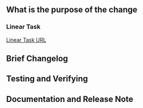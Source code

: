 <!-- < < < < < < < < < < < < < < < < < < < < < < < < < < < < < < < < < ☺
v                               ✰  Thanks for creating a PR! ✰
v    Before smashing the submit button please review the checkboxes.
v    If a checkbox is n/a - please still include it but + a little note why
v    If your PR doesn't close an issue, that's OK!  Just remove the Closes: #XXX line!
v    If you are a member of the Osmosis org, please include a link to the relevant Linear task in your PR description!
☺ > > > > > > > > > > > > > > > > > > > > > > > > > > > > > > > > >  -->

## What is the purpose of the change

<!-- > Add a description of the overall background and high level changes that this PR introduces

_(E.g.: This pull request improves area A by adding ...._ -->

### Linear Task

[Linear Task URL](PASTE_LINEAR_TASK_URL_HERE)

## Brief Changelog

<!-- _(for example:)_

- _This adds frontend_asset_name to page_name_
- _Adds a new button for ..._
- _Removes the ..._ -->

## Testing and Verifying

<!-- _(Please pick either of the following options)_

This change has been tested locally by rebuilding the website and verified content and links are expected

_(or)_

This change has not been tested locally, because (to-be-explained-why...) -->

## Documentation and Release Note

<!-- - Does this pull request introduce a new feature or user-facing behavior changes? (yes / no)
- How is the feature or change documented? (not applicable / [Osmosis web dev guide](https://docs.osmosis.zone/developing/web-dev-guide.html) / not documented) -->
